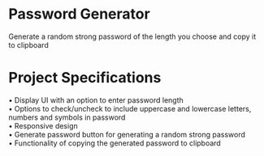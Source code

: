 # Password Generator
Generate a random strong password of the length you choose and copy it to clipboard

# Project Specifications
• Display UI with an option to enter password length                                                     
• Options to check/uncheck to include uppercase and lowercase letters, numbers and symbols in password   
• Responsive design                                                                                      
• Generate password button for generating a random strong password                                       
• Functionality of copying the generated password to clipboard                                           
